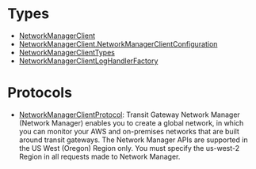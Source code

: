 # Types

  - [NetworkManagerClient](/aws-sdk-swift/reference/0.x/AWSNetworkManager/NetworkManagerClient)
  - [NetworkManagerClient.NetworkManagerClientConfiguration](/aws-sdk-swift/reference/0.x/AWSNetworkManager/NetworkManagerClient_NetworkManagerClientConfiguration)
  - [NetworkManagerClientTypes](/aws-sdk-swift/reference/0.x/AWSNetworkManager/NetworkManagerClientTypes)
  - [NetworkManagerClientLogHandlerFactory](/aws-sdk-swift/reference/0.x/AWSNetworkManager/NetworkManagerClientLogHandlerFactory)

# Protocols

  - [NetworkManagerClientProtocol](/aws-sdk-swift/reference/0.x/AWSNetworkManager/NetworkManagerClientProtocol):
    Transit Gateway Network Manager (Network Manager) enables you to create a global network, in which you can monitor your AWS and on-premises networks that are built around transit gateways. The Network Manager APIs are supported in the US West (Oregon) Region only. You must specify the us-west-2 Region in all requests made to Network Manager.

